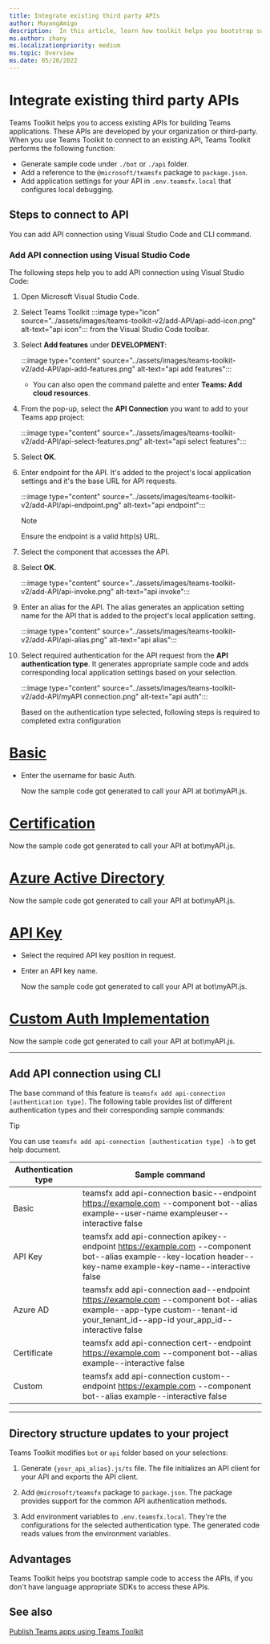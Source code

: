 ```yaml
---
title: Integrate existing third party APIs
author: MuyangAmigo
description:  In this article, learn how toolkit helps you bootstrap sample access to existing APIs. It provides list of different authentication types.
ms.author: zhany
ms.localizationpriority: medium
ms.topic: Overview
ms.date: 05/20/2022
---
```


# Integrate existing third party APIs

Teams Toolkit helps you to access existing APIs for building Teams applications. These APIs are developed by your organization or third-party. When you use Teams Toolkit to connect to an existing API, Teams Toolkit performs the following function:

* Generate sample code under `./bot` or `./api` folder.
* Add a reference to the `@microsoft/teamsfx` package to `package.json`.
* Add application settings for your API in  `.env.teamsfx.local` that configures local debugging.

## Steps to connect to API

You can add API connection using Visual Studio Code and CLI command.

### Add API connection using Visual Studio Code

The following steps help you to add API connection using Visual Studio Code:

1. Open Microsoft Visual Studio Code.
2. Select Teams Toolkit :::image type="icon" source="../assets/images/teams-toolkit-v2/add-API/api-add-icon.png" alt-text="api icon"::: from the Visual Studio Code toolbar.
3. Select **Add features** under **DEVELOPMENT**:

    :::image type="content" source="../assets/images/teams-toolkit-v2/add-API/api-add-features.png" alt-text="api add features":::

    * You can also open the command palette and enter **Teams: Add cloud resources**.

4. From the pop-up, select the **API Connection** you want to add to your Teams app project:

    :::image type="content" source="../assets/images/teams-toolkit-v2/add-API/api-select-features.png" alt-text="api select features":::

5. Select **OK**.

6. Enter endpoint for the API. It's added to the project's local application settings and it's the base URL for API requests.

    :::image type="content" source="../assets/images/teams-toolkit-v2/add-API/api-endpoint.png" alt-text="api endpoint":::

     > [!NOTE]
     > Ensure the endpoint is a valid http(s) URL.

7. Select the component that accesses the API.

8. Select **OK**.

    :::image type="content" source="../assets/images/teams-toolkit-v2/add-API/api-invoke.png" alt-text="api invoke":::

9. Enter an alias for the API. The alias generates an application setting name for the API that is added to the project's local application setting.

    :::image type="content" source="../assets/images/teams-toolkit-v2/add-API/api-alias.png" alt-text="api alias":::

10. Select required authentication for the API request from the **API authentication type**. It generates appropriate sample code and adds corresponding local application settings based on your selection.

     :::image type="content" source="../assets/images/teams-toolkit-v2/add-API/myAPI connection.png" alt-text="api auth":::

     Based on the authentication type selected, following steps is required to completed extra configuration

# [Basic](#tab/basic)

* Enter the username for basic Auth.

  Now the sample code got generated to call your API at bot\myAPI.js.

# [Certification](#tab/certification)

   Now the sample code got generated to call your API at bot\myAPI.js.

# [Azure Active Directory](#tab/AAD)

  Now the sample code got generated to call your API at bot\myAPI.js.

# [API Key](#tab/apikey)

* Select the required API key position in request.

* Enter an API key name.

  Now the sample code got generated to call your API at bot\myAPI.js.

# [Custom Auth Implementation](#tab/CustomAuthImplementation)

  Now the sample code got generated to call your API at bot\myAPI.js.

---

## Add API connection using CLI

The base command of this feature is `teamsfx add api-connection [authentication type]`. The following table provides list of different authentication types and their corresponding sample commands:

 > [!TIP]
 > You can use `teamsfx add api-connection [authentication type] -h` to get help document.

   |**Authentication type**|**Sample command**|
   |-----------------------|------------------|
   |Basic|teamsfx add api-connection basic--endpoint <https://example.com> --component bot--alias example--user-name exampleuser--interactive false|
   |API Key|teamsfx add api-connection apikey--endpoint <https://example.com> --component bot--alias example--key-location header--key-name example-key-name--interactive false|
   |Azure AD|teamsfx add api-connection aad--endpoint <https://example.com> --component bot--alias example--app-type custom--tenant-id your_tenant_id--app-id your_app_id--interactive false|
   |Certificate|teamsfx add api-connection cert--endpoint <https://example.com> --component bot--alias example--interactive false|
   |Custom|teamsfx add api-connection custom--endpoint <https://example.com> --component bot--alias example--interactive false|

---

## Directory structure updates to your project

 Teams Toolkit modifies `bot` or `api` folder based on your selections:

1. Generate `{your_api_alias}.js/ts` file. The file initializes an API client for your API and exports the API client.

2. Add `@microsoft/teamsfx` package to `package.json`. The package provides support for the common API authentication methods.

3. Add environment variables to `.env.teamsfx.local`. They're the configurations for the selected authentication type. The generated code reads values from the environment variables.

## Advantages

Teams Toolkit helps you bootstrap sample code to access the APIs, if you don't have language appropriate SDKs to access these APIs.

## See also

[Publish Teams apps using Teams Toolkit](publish.md)
